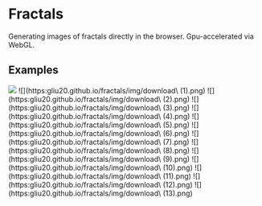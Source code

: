 # Fractals
Generating images of fractals directly in the browser. Gpu-accelerated via WebGL.

## Examples
![](https:gliu20.github.io/fractals/img/download.png)
![](https:gliu20.github.io/fractals/img/download\ \(1\).png)
![](https:gliu20.github.io/fractals/img/download\ \(2\).png)
![](https:gliu20.github.io/fractals/img/download\ \(3\).png)
![](https:gliu20.github.io/fractals/img/download\ \(4\).png)
![](https:gliu20.github.io/fractals/img/download\ \(5\).png)
![](https:gliu20.github.io/fractals/img/download\ \(6\).png)
![](https:gliu20.github.io/fractals/img/download\ \(7\).png)
![](https:gliu20.github.io/fractals/img/download\ \(8\).png)
![](https:gliu20.github.io/fractals/img/download\ \(9\).png)
![](https:gliu20.github.io/fractals/img/download\ \(10\).png)
![](https:gliu20.github.io/fractals/img/download\ \(11\).png)
![](https:gliu20.github.io/fractals/img/download\ \(12\).png)
![](https:gliu20.github.io/fractals/img/download\ \(13\).png)

